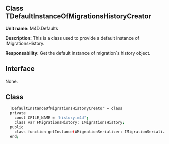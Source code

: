 ## Class **TDefaultInstanceOfMigrationsHistoryCreator**

**Unit name:** M4D.Defaults

**Description:** This is a class used to provide a default instance of IMigrationsHistory.

**Responsability:** Get the default instance of migration´s history object.

## Interface ##
None.

## Class ##

```sh
  TDefaultInstanceOfMigrationsHistoryCreator = class
  private
    const CFILE_NAME = 'history.m4d';
    class var FMigrationsHistory: IMigrationsHistory;
  public
    class function getInstance(AMigrationSerializer: IMigrationSerializer): IMigrationsHistory;
  end;
```